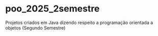 # poo_2025_2semestre
Projetos criados em Java dizendo respeito a programação orientada a objetos (Segundo Semestre) 
